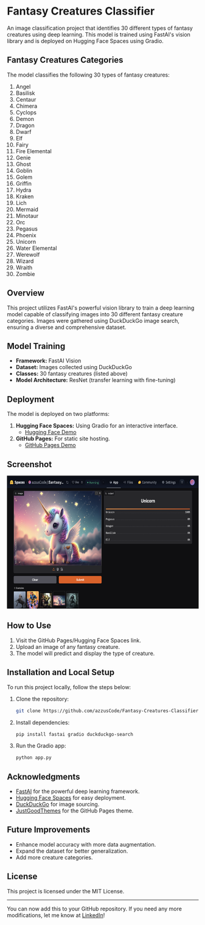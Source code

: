 # Fantasy Creatures Classifier  

An image classification project that identifies 30 different types of fantasy creatures using deep learning. This model is trained using FastAI's vision library and is deployed on Hugging Face Spaces using Gradio.  

## Fantasy Creatures Categories  
The model classifies the following 30 types of fantasy creatures:  
1. Angel  
2. Basilisk  
3. Centaur  
4. Chimera  
5. Cyclops  
6. Demon  
7. Dragon  
8. Dwarf  
9. Elf  
10. Fairy  
11. Fire Elemental  
12. Genie  
13. Ghost  
14. Goblin  
15. Golem  
16. Griffin  
17. Hydra  
18. Kraken  
19. Lich  
20. Mermaid  
21. Minotaur  
22. Orc  
23. Pegasus  
24. Phoenix  
25. Unicorn  
26. Water Elemental  
27. Werewolf  
28. Wizard  
29. Wraith  
30. Zombie  

## Overview  
This project utilizes FastAI's powerful vision library to train a deep learning model capable of classifying images into 30 different fantasy creature categories. Images were gathered using DuckDuckGo image search, ensuring a diverse and comprehensive dataset.  

## Model Training  
- **Framework:** FastAI Vision  
- **Dataset:** Images collected using DuckDuckGo  
- **Classes:** 30 fantasy creatures (listed above)  
- **Model Architecture:** ResNet (transfer learning with fine-tuning)  

## Deployment  
The model is deployed on two platforms:  
1. **Hugging Face Spaces:** Using Gradio for an interactive interface.  
   - [Hugging Face Demo](https://huggingface.co/spaces/azzusCode/fantasy-creatures-classifier)  
2. **GitHub Pages:** For static site hosting.  
   - [GitHub Pages Demo](https://azzuscode.github.io/Fantasy-Creatures-Classifier/)  

## Screenshot  
<img src = "deployment/gradio_app.png" width="700" height="350">

## How to Use  
1. Visit the GitHub Pages/Hugging Face Spaces link.  
2. Upload an image of any fantasy creature.  
3. The model will predict and display the type of creature.  

## Installation and Local Setup  
To run this project locally, follow the steps below:  
1. Clone the repository:  
   ```bash
   git clone https://github.com/azzusCode/Fantasy-Creatures-Classifier.git
   ```  
2. Install dependencies:  
   ```bash
   pip install fastai gradio duckduckgo-search
   ```  
3. Run the Gradio app:  
   ```bash
   python app.py
   ```  

## Acknowledgments  
- [FastAI](https://www.fast.ai/) for the powerful deep learning framework.  
- [Hugging Face Spaces](https://huggingface.co/spaces) for easy deployment.  
- [DuckDuckGo](https://duckduckgo.com/) for image sourcing.  
- [JustGoodThemes](https://justgoodthemes.com/) for the GitHub Pages theme.  

## Future Improvements  
- Enhance model accuracy with more data augmentation.  
- Expand the dataset for better generalization.  
- Add more creature categories.  

## License  
This project is licensed under the MIT License.  

---

You can now add this to your GitHub repository. If you need any more modifications, let me know at [LinkedIn](https://www.linkedin.com/in/abidul-mohaimin/)!